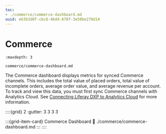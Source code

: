 ```yaml
---
toc:
- ./commerce/commerce-dashboard.md
uuid: e63b3d0f-cbc6-46dd-878f-3e50be270d14
---
```

# Commerce

```{toctree}
:maxdepth: 3

commerce/commerce-dashboard.md
```

The Commerce dashboard displays metrics for synced Commerce channels. This includes the total value of placed orders, total value of incomplete orders, average order value, and average revenue per account. To track and view this data, you must first sync Commerce channels with Analytics Cloud. See [Connecting Liferay DXP to Analytics Cloud](./getting-started/connecting-liferay-dxp-to-analytics-cloud.md) for more information.

::::{grid} 2
:gutter: 3 3 3 3

:::{grid-item-card}  Commerce Dashboard
:link: ./commerce/commerce-dashboard.md
:::
::::
